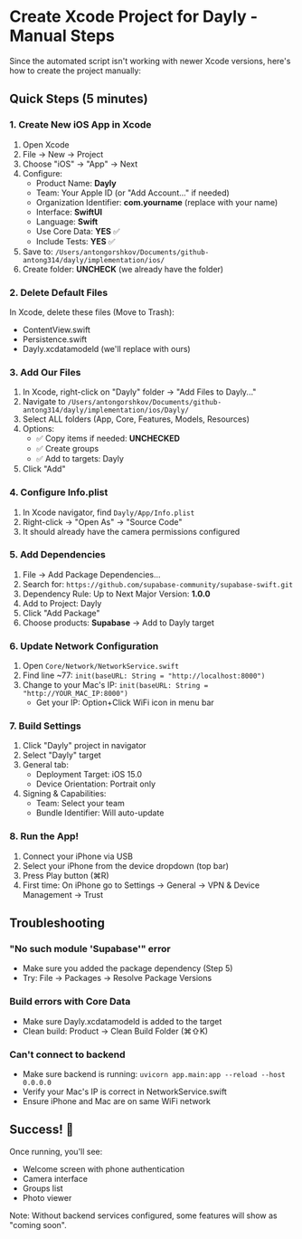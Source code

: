 # Create Xcode Project for Dayly - Manual Steps

Since the automated script isn't working with newer Xcode versions, here's how to create the project manually:

## Quick Steps (5 minutes)

### 1. Create New iOS App in Xcode
1. Open Xcode
2. File → New → Project
3. Choose "iOS" → "App" → Next
4. Configure:
   - Product Name: **Dayly**
   - Team: Your Apple ID (or "Add Account..." if needed)
   - Organization Identifier: **com.yourname** (replace with your name)
   - Interface: **SwiftUI**
   - Language: **Swift**
   - Use Core Data: **YES** ✅
   - Include Tests: **YES** ✅
5. Save to: `/Users/antongorshkov/Documents/github-antong314/dayly/implementation/ios/`
6. Create folder: **UNCHECK** (we already have the folder)

### 2. Delete Default Files
In Xcode, delete these files (Move to Trash):
- ContentView.swift
- Persistence.swift
- Dayly.xcdatamodeld (we'll replace with ours)

### 3. Add Our Files
1. In Xcode, right-click on "Dayly" folder → "Add Files to Dayly..."
2. Navigate to `/Users/antongorshkov/Documents/github-antong314/dayly/implementation/ios/Dayly/`
3. Select ALL folders (App, Core, Features, Models, Resources)
4. Options:
   - ✅ Copy items if needed: **UNCHECKED**
   - ✅ Create groups
   - ✅ Add to targets: Dayly
5. Click "Add"

### 4. Configure Info.plist
1. In Xcode navigator, find `Dayly/App/Info.plist`
2. Right-click → "Open As" → "Source Code"
3. It should already have the camera permissions configured

### 5. Add Dependencies
1. File → Add Package Dependencies...
2. Search for: `https://github.com/supabase-community/supabase-swift.git`
3. Dependency Rule: Up to Next Major Version: **1.0.0**
4. Add to Project: Dayly
5. Click "Add Package"
6. Choose products: **Supabase** → Add to Dayly target

### 6. Update Network Configuration
1. Open `Core/Network/NetworkService.swift`
2. Find line ~77: `init(baseURL: String = "http://localhost:8000")`
3. Change to your Mac's IP: `init(baseURL: String = "http://YOUR_MAC_IP:8000")`
   - Get your IP: Option+Click WiFi icon in menu bar

### 7. Build Settings
1. Click "Dayly" project in navigator
2. Select "Dayly" target
3. General tab:
   - Deployment Target: iOS 15.0
   - Device Orientation: Portrait only
4. Signing & Capabilities:
   - Team: Select your team
   - Bundle Identifier: Will auto-update

### 8. Run the App!
1. Connect your iPhone via USB
2. Select your iPhone from the device dropdown (top bar)
3. Press Play button (⌘R)
4. First time: On iPhone go to Settings → General → VPN & Device Management → Trust

## Troubleshooting

### "No such module 'Supabase'" error
- Make sure you added the package dependency (Step 5)
- Try: File → Packages → Resolve Package Versions

### Build errors with Core Data
- Make sure Dayly.xcdatamodeld is added to the target
- Clean build: Product → Clean Build Folder (⌘⇧K)

### Can't connect to backend
- Make sure backend is running: `uvicorn app.main:app --reload --host 0.0.0.0`
- Verify your Mac's IP is correct in NetworkService.swift
- Ensure iPhone and Mac are on same WiFi network

## Success! 🎉
Once running, you'll see:
- Welcome screen with phone authentication
- Camera interface
- Groups list
- Photo viewer

Note: Without backend services configured, some features will show as "coming soon".
